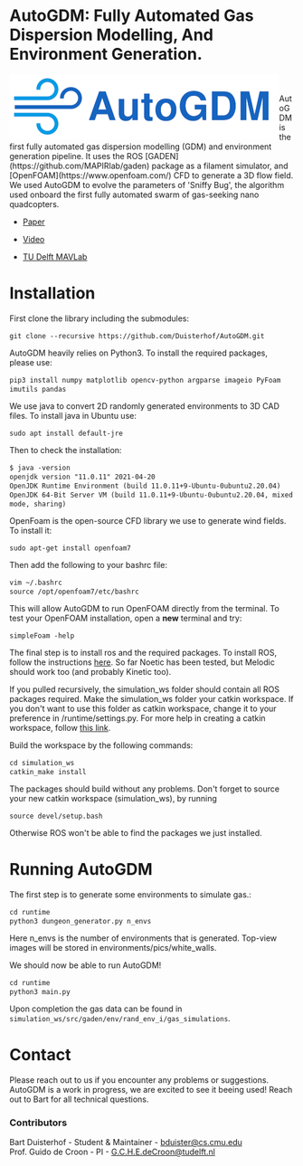 # AutoGDM: Fully Automated Gas Dispersion Modelling, And Environment Generation.
<img  align="left"  src="https://github.com/Duisterhof/AutoGDM/blob/master/logo.png">
<br/><br/>
AutoGDM is the first fully automated gas dispersion modelling (GDM) and environment generation pipeline. It uses the ROS [GADEN](https://github.com/MAPIRlab/gaden) package as a filament simulator, and [OpenFOAM](https://www.openfoam.com/) CFD to generate a 3D flow field. We used AutoGDM to evolve the parameters of 'Sniffy Bug', the algorithm used onboard the first fully automated swarm of gas-seeking nano quadcopters.

 - [Paper](https://arxiv.org/abs/2107.05490)
  
 -  [Video](https://www.youtube.com/watch?v=hj_SBSpK5qg) 

 -   [TU Delft MAVLab](https://mavlab.tudelft.nl/)

# Installation

First clone the library including the submodules:

```
git clone --recursive https://github.com/Duisterhof/AutoGDM.git
```


AutoGDM heavily relies on Python3. To install the required packages, please use:
```
pip3 install numpy matplotlib opencv-python argparse imageio PyFoam imutils pandas
```
We use java to convert 2D randomly generated environments to 3D CAD files. To install java in Ubuntu use:

```
sudo apt install default-jre
```
Then to check the installation:
```
$ java -version
openjdk version "11.0.11" 2021-04-20
OpenJDK Runtime Environment (build 11.0.11+9-Ubuntu-0ubuntu2.20.04)
OpenJDK 64-Bit Server VM (build 11.0.11+9-Ubuntu-0ubuntu2.20.04, mixed mode, sharing)
```

OpenFoam is the open-source CFD library we use to generate wind fields. To install it:

```
sudo apt-get install openfoam7
```
Then add the following to your bashrc file:
```
vim ~/.bashrc
source /opt/openfoam7/etc/bashrc
```
This will allow AutoGDM to run OpenFOAM directly from the terminal. To test your OpenFOAM installation, open a **new** terminal and try:
```
simpleFoam -help
```
The final step is to install ros and the required packages. To install ROS, follow the instructions [here](http://wiki.ros.org/ROS/Installation). So far Noetic has been tested, but Melodic should work too (and probably Kinetic too).  

If you pulled recursively, the simulation_ws folder should contain all ROS packages required. Make the simulation_ws folder your catkin workspace. If you don't want to use this folder as catkin workspace, change it to your preference in /runtime/settings.py. For more help in creating a catkin workspace, follow [this link](http://wiki.ros.org/catkin/Tutorials/create_a_workspace). 

Build the workspace by the following commands:
```
cd simulation_ws
catkin_make install
```
The packages should build without any problems. Don't forget to source your new catkin workspace (simulation_ws), by running
```
source devel/setup.bash
```
Otherwise ROS won't be able to find the packages we just installed. 

# Running AutoGDM

The first step is to generate some environments to simulate gas.:

```
cd runtime
python3 dungeon_generator.py n_envs
```
Here n_envs is the number of environments that is generated. Top-view images will be stored in environments/pics/white_walls.

We should now be able to run AutoGDM!

```
cd runtime
python3 main.py
```
Upon completion the gas data can be found in `simulation_ws/src/gaden/env/rand_env_i/gas_simulations`.


# Contact

Please reach out to us if you encounter any problems or suggestions. AutoGDM is a work in progress, we are excited to see it beeing used! Reach out to Bart for all technical questions.

### Contributors
Bart Duisterhof - Student & Maintainer - bduister@cs.cmu.edu <br />
Prof. Guido de Croon - PI - G.C.H.E.deCroon@tudelft.nl
